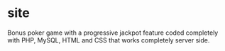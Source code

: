 # site

Bonus poker game with a progressive jackpot feature coded completely with PHP, MySQL, HTML and CSS
that works completely server side.
